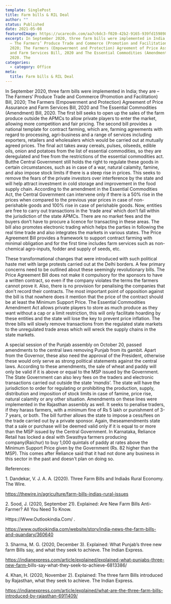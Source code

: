 ```yaml
---
template: SinglePost
title: Farm bills & RIL Deal
author: ""
status: Published
date: 2021-05-08
featuredImage: https://ucarecdn.com/aa7c6dc3-f020-42b2-9165-939fd1598989/-/crop/874x864/67,45/-/preview/
excerpt: In September 2020, three farm bills were implemented in India; they are
  – The Farmers’ Produce Trade and Commerce (Promotion and Facilitation) Bill,
  2020; The Farmers (Empowerment and Protection) Agreement of Price Assurance
  and Farm Services Bill, 2020 and The Essential Commodities (Amendment) Bill,
  2020. The
categories:
  - category: Office
meta:
  title: Farm bills & RIL Deal
---
```

In September 2020, three farm bills were implemented in India; they are – The Farmers’ Produce Trade and Commerce (Promotion and Facilitation) Bill, 2020; The Farmers (Empowerment and Protection) Agreement of Price Assurance and Farm Services Bill, 2020 and The Essential Commodities (Amendment) Bill, 2020. The first bill seeks to open up the sales of the farm produce outside the APMCs to allow private players to enter the market, allowing more competition and fair pricing. The second bill provides a national template for contract farming, which are, farming agreements with regard to processing, agri-business and a range of services including exporters, retailers and wholesalers which would be carried out at mutually agreed prices. The final act takes away cereals, pulses, oilseeds, edible oils, onion and potatoes from the list of essential commodities, so they are deregulated and free from the restrictions of the essential commodities act. Butthe Central Government still holds the right to regulate these goods in certain circumstances, such as in case of a war, natural calamity, famine, and also impose stock limits if there is a steep rise in prices. This seeks to remove the fears of the private investors over interference by the state and will help attract investment in cold storage and improvement in the food supply chain. According to the amendment in the Essential Commodities Act, the Central Government can intervene only if there is a 50% rise in the prices when compared to the previous year prices in case of non-perishable goods and 100% rise in case of perishable goods. Now, entities are free to carry out transactions in the ‘trade area’ which don’t fall within the jurisdiction of the state APMCs. There are no market fees and the buyers don’t have to procure a licence for transacting in these areas. The bill also promotes electronic trading which helps the parties in following the real time trade and also integrates the markets in various states. The Price Agreement Bill provides a framework to support contract farming with minimal obligation and for the first time includes farm services such as non-chemical agro-inputs, fodder and supply of seeds, etc.

These transformational changes that were introduced with such political haste met with large protests carried out at the Delhi borders. A few primary concerns need to be outlined about these seemingly revolutionary bills. The Price Agreement Bill does not make it compulsory for the sponsors to have a written contract, so even if the company violates the terms the farmers cannot prove it. Also, there is no provision for penalising the companies that don't record their contracts. The most important point of opposition against the bill is that nowhere does it mention that the price of the contract should be at least the Minimum Support Price. The Essential Commodities Amendment Act allows private players to store as much produce as they want without a cap or a limit restriction, this will only facilitate hoarding by these entities and the state will lose the key to prevent price inflation. The three bills will slowly remove transactions from the regulated state markets to the unregulated trade areas which will wreck the supply chains in the state markets.

A special session of the Punjab assembly on October 20, passed amendments to the central laws removing Punjab from its gambit. Apart from the Governor, these also need the approval of the President, otherwise these would only serve as strong political statements against the central laws. According to these amendments, the sale of wheat and paddy will only be valid if it is above or equal to the MSP issued by the Government. The State Government can also levy fees on the traders and electronic transactions carried out outside the state ‘*mandis*’. The state will have the jurisdiction to order for regulating or prohibiting the production, supply, distribution and imposition of stock limits in case of famine, price rise, natural calamity or any other situation. Amendments on these lines were implemented in the Rajasthan assembly as well. It seeks to penalise traders, if they harass farmers, with a minimum fine of Rs 5 lakh or punishment of 3-7 years, or both. The bill further allows the state to impose a cess/fees on the trade carried out by a private sponsor. Again, theseamendments state that a sale or purchase will be deemed valid only if it is equal to or more than the MSP issued by the Central Government. In Karnataka, Reliance Retail has locked a deal with Swasthya farmers producing company(Raichur) to buy 1,000 quintals of paddy at rates above the Minimum Support Price given by the Government (Rs. 82 higher than the MSP). This comes after Reliance said that it had not done any business in this sector in the past and doesn't plan on doing so.

References:

<!--\[if !supportLists]-->1. <!--\[endif]-->Dandekar, V. J. A. A. (2020). Three Farm Bills and Indiaâs Rural Economy. The Wire.

https://thewire.in/agriculture/farm-bills-indias-rural-issues

<!--\[if !supportLists]-->2. <!--\[endif]-->Sood, J. (2020, September 21). Explained: Are New Farm Bills Anti-Farmer? All You Need To Know.

Https://Www.Outlookindia.Com/ .

https://www.outlookindia.com/website/story/india-news-the-farm-bills-and-quandary/360640

<!--\[if !supportLists]-->3. <!--\[endif]-->Sharma, M. G. (2020, December 3). Explained: What Punjab’s three new farm Bills say, and what they seek to achieve. The Indian Express.

<https://indianexpress.com/article/explained/explained-what-punjabs-three-new-farm->bills-say-what-they-seek-to-achieve-6813386/

<!--\[if !supportLists]-->4. <!--\[endif]-->Khan, H. (2020, November 2). Explained: The three farm Bills introduced by Rajasthan, what they seek to achieve. The Indian Express.

<https://indianexpress.com/article/explained/what-are-the-three-farm-bills-introduced-by-rajasthan-6911409/>